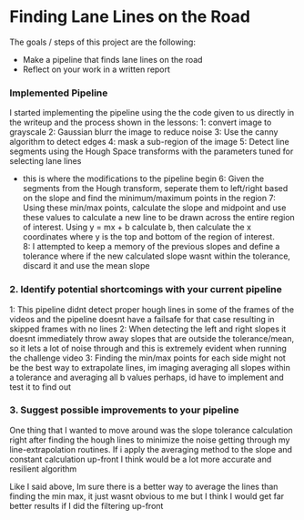 # **Finding Lane Lines on the Road** 

The goals / steps of this project are the following:
* Make a pipeline that finds lane lines on the road
* Reflect on your work in a written report

### Implemented Pipeline
I started implementing the pipeline using the the code given to us directly in the writeup and the process shown in the lessons:
1: convert image to grayscale
2: Gaussian blurr the image to reduce noise
3: Use the canny algorithm to detect edges
4: mask a sub-region of the image
5: Detect line segments using the Hough Space transforms with the parameters tuned for selecting lane lines
* this is where the modifications to the pipeline begin
6: Given the segments from the Hough transform, seperate them to left/right based on the slope and find the minimum/maximum points in the region
7: Using these min/max points, calculate the slope and midpoint and use these values to calculate a new line to be drawn across the entire region of interest.  Using y = mx + b calculate b, then calculate the x coordinates where y is the top and bottom of the region of interest.  
8: I attempted to keep a memory of the previous slopes and define a tolerance where if the new calculated slope wasnt within the tolerance, discard it and use the mean slope


### 2. Identify potential shortcomings with your current pipeline
1: This pipeline didnt detect proper hough lines in some of the frames of the videos and the pipeline doesnt have a failsafe for that case resulting in skipped frames with no lines
2: When detecting the left and right slopes it doesnt immediately throw away slopes that are outside the tolerance/mean, so it lets a lot of noise through and this is extremely evident when running the challenge video
3: Finding the min/max points for each side might not be the best way to extrapolate lines, im imaging averaging all slopes within a tolerance and averaging all b values perhaps, id have to implement and test it to find out


### 3. Suggest possible improvements to your pipeline
One thing that I wanted to move around was the slope tolerance calculation right after finding the hough lines to minimize the noise getting through my line-extrapolation routines.  If i apply the averaging method to the slope and constant calculation up-front I think would be a lot more accurate and resilient algorithm

Like I said above, Im sure there is a better way to average the lines than finding the min max, it just wasnt obvious to me but I think I would get far better results if I did the filtering up-front